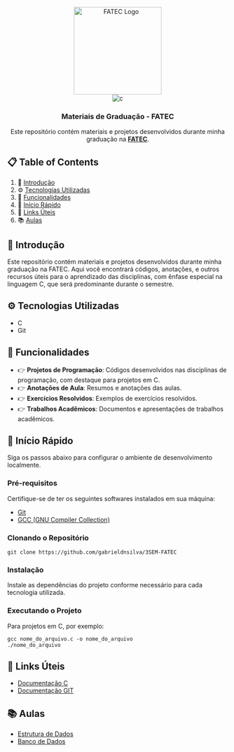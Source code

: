 <div align="center">
  <br />
    <a href="https://fatecmm.cps.sp.gov.br/" target="_blank">
      <img src="https://bkpsitecpsnew.blob.core.windows.net/uploadsitecps/sites/36/2024/03/fatce_mogi_mirim.png" alt="FATEC Logo" style="width: 200px;">
    </a>
  <br />

  <div>
    <img src="https://img.shields.io/badge/-C-black?style=for-the-badge&logoColor=white&logo=c&color=A8B9CC" alt="c" />
  </div>

  <h3 align="center">Materiais de Graduação - FATEC</h3>

   <div align="center">
     Este repositório contém materiais e projetos desenvolvidos durante minha graduação na <a href="https://fatecmm.cps.sp.gov.br/" target="_blank"><b>FATEC</b></a>.
    </div>
</div>

<h2>📋 <a name="table">Table of Contents</a></h2>

<ol>
  <li>🤖 <a href="#introducao">Introdução</a></li>
  <li>⚙️ <a href="#tecnologias">Tecnologias Utilizadas</a></li>
  <li>🔋 <a href="#funcionalidades">Funcionalidades</a></li>
  <li>🤸 <a href="#inicio-rapido">Início Rápido</a></li>
  <li>🔗 <a href="#links">Links Úteis</a></li>
  <li>📚 <a href="#aulas">Aulas</a></li>
</ol>

<h2><a name="introducao">🤖 Introdução</a></h2>

<p>Este repositório contém materiais e projetos desenvolvidos durante minha graduação na FATEC. Aqui você encontrará códigos, anotações, e outros recursos úteis para o aprendizado das disciplinas, com ênfase especial na linguagem C, que será predominante durante o semestre.</p>

<h2><a name="tecnologias">⚙️ Tecnologias Utilizadas</a></h2>

<ul>
  <li>C</li>
  <li>Git</li>
</ul>

<h2><a name="funcionalidades">🔋 Funcionalidades</a></h2>

<ul>
  <li>👉 <b>Projetos de Programação</b>: Códigos desenvolvidos nas disciplinas de programação, com destaque para projetos em C.</li>
  <li>👉 <b>Anotações de Aula</b>: Resumos e anotações das aulas.</li>
  <li>👉 <b>Exercícios Resolvidos</b>: Exemplos de exercícios resolvidos.</li>
  <li>👉 <b>Trabalhos Acadêmicos</b>: Documentos e apresentações de trabalhos acadêmicos.</li>
</ul>

<h2><a name="inicio-rapido">🤸 Início Rápido</a></h2>

<p>Siga os passos abaixo para configurar o ambiente de desenvolvimento localmente.</p>

<h3>Pré-requisitos</h3>

<p>Certifique-se de ter os seguintes softwares instalados em sua máquina:</p>

<ul>
  <li><a href="https://git-scm.com/">Git</a></li>
  <li><a href="https://gcc.gnu.org/">GCC (GNU Compiler Collection)</a></li>
</ul>

<h3>Clonando o Repositório</h3>

<pre><code>git clone https://github.com/gabrieldnsilva/3SEM-FATEC
</code></pre>

<h3>Instalação</h3>

<p>Instale as dependências do projeto conforme necessário para cada tecnologia utilizada.</p>

<h3>Executando o Projeto</h3>

<p>Para projetos em C, por exemplo:</p>

<pre><code>gcc nome_do_arquivo.c -o nome_do_arquivo
./nome_do_arquivo
</code></pre>

<h2><a name="links">🔗 Links Úteis</a></h2>

<ul>
  <li><a href="https://devdocs.io/c/">Documentação C</a></li>
  <li><a href="https://git-scm.com/doc">Documentação GIT</a></li>
</ul>

<h2><a name="aulas">📚 Aulas</a></h2>

<ul>
  <li><a href="https://github.com/gabrieldnsilva/3SEM-FATEC/tree/main/dataStructures/projeto-pilha">Estrutura de Dados</a></li>
  <li><a href="https://github.com/gabrieldnsilva/3SEM-FATEC/blob/main/bancoDeDados/">Banco de Dados</a></li>
</ul>

